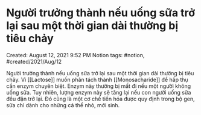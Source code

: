# Người trưởng thành nếu uống sữa trở lại sau một thời gian dài thường bị tiêu chảy

Created: August 12, 2021 9:52 PM
Notion tags: #notion, #created/2021/Aug/12

Người trưởng thành nếu uống sữa trở lại sau một thời gian dài thường bị tiêu chảy. Vì [[Lactose]] muốn phân tách thành [[Monosacharide]] để hấp thụ cần enzym chuyên biệt. Enzym này thường bị mất đi nếu một người không uống sữa. Tuy nhiên, lượng enzym này sẽ tăng lại nếu con người uống sữa đều đặn trở lại. Đó cũng là một cơ chế tiến hóa được quy định trong bộ gen, sữa chỉ dành cho những cá thể nhỏ, mới sinh.